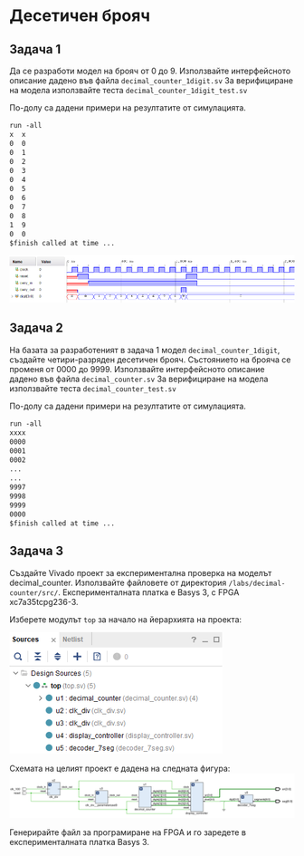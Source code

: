 # Десетичен брояч

## Задача 1

Да се разработи модел на брояч от 0 до 9. 
Използвайте интерфейсното описание дадено във файла `decimal_counter_1digit.sv`
За верифициране на модела използвайте теста `decimal_counter_1digit_test.sv`

По-долу са дадени примери на резултатите от симулацията.
```
run -all
x  x
0  0
0  1
0  2
0  3
0  4
0  5
0  6
0  7
0  8
1  9
0  0
$finish called at time ...
```
![decimal_counter_1digit_test](decimal_counter_1digit_test.png)

## Задача 2
На базата за разработеният в задача 1 модел `decimal_counter_1digit`, създайте четири-разряден десетичен брояч. Състоянието на брояча се променя от 0000 до 9999. 
Използвайте интерфейсното описание дадено във файла `decimal_counter.sv`
За верифициране на модела използвайте теста `decimal_counter_test.sv`

По-долу са дадени примери на резултатите от симулацията.
```
run -all
xxxx
0000
0001
0002
...
...
9997
9998
9999
0000
$finish called at time ...
```
## Задача 3
Създайте Vivado проект за експериментална проверка на моделът decimal_counter.
Използвайте файловете от директория `/labs/decimal-counter/src/`.
Експерименталната платка е Basys 3, с FPGA xc7a35tcpg236-3.

Изберете модулът `top` за начало на йерархията на проекта:

![decimal_counter hierarchy](top.png)

Схемата на целият проект е дадена на следната фигура:
![decimal_counter schematics](decimal_counter_top.png)

Генерирайте файл за програмиране на FPGA и го заредете в експерименталната платка Basys 3.